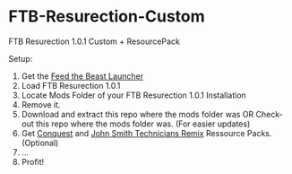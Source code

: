 # FTB-Resurection-Custom
FTB Resurection 1.0.1 Custom + ResourcePack

Setup: 

1. Get the [Feed the Beast Launcher](http://www.feed-the-beast.com/)
2. Load FTB Resurection 1.0.1
3. Locate Mods Folder of your FTB Resurection 1.0.1 Installation
4. Remove it.
5. Download and extract this repo where the mods folder was OR Check-out this repo where the mods folder was. (For easier updates)
6. Get [Conquest](http://www.heliophobia.de/downloads/Conquest_.zip) and [John Smith Technicians Remix](http://www.heliophobia.de/downloads/JSTR_Universal_1.7.x.zip) Ressource Packs. (Optional)
7. ...
8. Profit!
